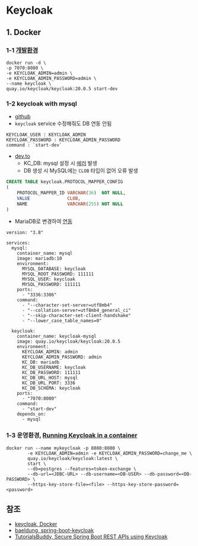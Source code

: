 # Keycloak

## 1. Docker

### 1-1 [개발환경](https://www.keycloak.org/getting-started/getting-started-docker)
```shell
docker run -d \
-p 7070:8080 \
-e KEYCLOAK_ADMIN=admin \
-e KEYCLOAK_ADMIN_PASSWORD=admin \
--name keycloak \
quay.io/keycloak/keycloak:20.0.5 start-dev
```

### 1-2 keycloak with mysql
- [github](https://github.com/keycloak/keycloak-containers/blob/main/docker-compose-examples/keycloak-mysql.yml)
- `keycloak` service 수정해줘도 DB 연동 안됨
```text
KEYCLOAK_USER : KEYCLOAK_ADMIN
KEYCLOAK_PASSWORD : KEYCLOAK_ADMIN_PASSWORD
command : `start-dev`
```

- [dev.to](https://dev.to/kurybr/keycloak-1901-mysql-dockercompose-como-configurar-3an9)
  - KC_DB: mysql 설정 시 [에러](./doc/docker-compose-mysql-error.md) 발생
  - DB 생성 시 MySQL에는 `CLOB` 타입이 없어 오류 발생
```sql
CREATE TABLE keycloak.PROTOCOL_MAPPER_CONFIG
(
    PROTOCOL_MAPPER_ID VARCHAR(36)  NOT NULL,
    VALUE              CLOB,
    NAME               VARCHAR(255) NOT NULL
)
```

  - MariaDB로 변경하여 [연동](./docker/docker-compose.yml)
```shell
version: "3.8"

services:
  mysql:
    container_name: mysql
    image: mariadb:10
    environment:
      MYSQL_DATABASE: keycloak
      MYSQL_ROOT_PASSWORD: 111111
      MYSQL_USER: keycloak
      MYSQL_PASSWORD: 111111
    ports:
      - "3336:3306"
    command:
      - "--character-set-server=utf8mb4"
      - "--collation-server=utf8mb4_general_ci"
      - "--skip-character-set-client-handshake"
      - "--lower_case_table_names=0"

  keycloak:
    container_name: keycloak-mysql
    image: quay.io/keycloak/keycloak:20.0.5
    environment:
      KEYCLOAK_ADMIN: admin
      KEYCLOAK_ADMIN_PASSWORD: admin
      KC_DB: mariadb
      KC_DB_USERNAME: keycloak
      KC_DB_PASSWORD: 111111
      KC_DB_URL_HOST: mysql
      KC_DB_URL_PORT: 3336
      KC_DB_SCHEMA: keycloak
    ports:
      - "7070:8080"
    command:
      - "start-dev"
    depends_on:
      - mysql
```

### 1-3 운영환경, [Running Keycloak in a container](https://www.keycloak.org/server/containers#_running_a_standard_keycloak_container)
```shell
docker run --name mykeycloak -p 8080:8080 \
        -e KEYCLOAK_ADMIN=admin -e KEYCLOAK_ADMIN_PASSWORD=change_me \
        quay.io/keycloak/keycloak:latest \
        start \
        --db=postgres --features=token-exchange \
        --db-url=<JDBC-URL> --db-username=<DB-USER> --db-password=<DB-PASSWORD> \
        --https-key-store-file=<file> --https-key-store-password=<password>
```

## 참조
- [keycloak, Docker](https://www.keycloak.org/getting-started/getting-started-docker)
- [baeldung, spring-boot-keycloak](https://www.baeldung.com/spring-boot-keycloak)
- [TutorialsBuddy, Secure Spring Boot REST APIs using Keycloak](https://www.tutorialsbuddy.com/keycloak-secure-spring-boot-rest-api)
